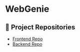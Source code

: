 # WebGenie

## 🔗 Project Repositories

- [Frontend Repo](https://github.com/sagarpatil-tech/WebGenie_Frontend)
- [Backend Repo](https://github.com/sagarpatil-tech/WebGenie_Backend)
